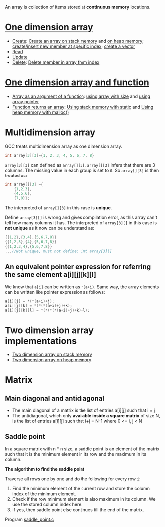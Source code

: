 An array is collection of items stored at **continuous memory** locations.

# [One dimension array](One%20dimension%20array.md)

* [Create](One%20dimension%20array.md#create): [Create an array on stack memory](One%20dimension%20array.md#on-stack-memory) and [on heap memory](); [create/insert new member at specific index](create_new_member.c); [create a vector](create_vector.c)
* [Read](One%20dimension%20array.md#read)
* [Update](One%20dimension%20array.md#update)
* [Delete](One%20dimension%20array.md#delete): [Delete member in array from index](delete.c)

# [One dimension array and function](One%20dimension%20array%20and%20function.md)
* [Array as an argument of a function](One%20dimension%20array%20and%20function.md#array-as-an-argument-of-a-function): [using array with size]() and [using array pointer]()
* [Function returns an array](): [Using stack memory with static]() and [Using heap memory with malloc()]()

# Multidimension array

GCC treats multidimension array as one dimension array.

```c
int array[3][3]={1, 2, 3, 4, 5, 6, 7, 8}
```

``array[3][3]`` can defined as ``array[][3]``. ``array[][3]`` infers that there are 3 columns. The missing value in each group is set to ``0``. So ``array[][3]`` is then treated as:

```c
int array[][3] ={
 	{1,2,3},
	{4,5,6},
	{7,8}};
```

The interpreted of ``array[][3]`` in this case is **unique**.

Define ``array[3][]`` is wrong and gives compilation error, as this array can't tell how many columns it has. The interpreted of ``array[3][]`` in this case is **not unique** as it now can be understand as:

```c
{{1,2},{3,4},{5,6,7,8}}
{{1,2,3},{4},{5,6,7,8}}
{{1,2,3,4},{5,6,7,8}}
...//Not unique, must not define: int array[3][]
```

## An equivalent pointer expression for referring the same element a[i][j][k][l]

We know that ``a[i]`` can be written as ``*(a+i)``. Same way, the array elements can be written like pointer expression as follows:

```c
a[i][j] = *(*(a+i)+j);
a[i][j][k] = *(*(*(a+i)+j)+k);
a[i][j][k][l] = *(*(*(*(a+i)+j)+k)+l);
```

# Two dimension array implementations
* [Two dimension array on stack memory](Two%20dimension%20array%20on%20stack%20memory.md)
* [Two dimension array on heap memory](Two%20dimension%20array%20on%20heap%20memory.md)

# Matrix
## Main diagonal and antidiagonal 
* The main diagonal of a matrix is the list of entries a[i][j] such that i = j
* The antidiagonal, which only **available inside a square matrix** of size N, is the list of entries a[i][j] such that i+j = N-1 where 0 <= i, j < N

## Saddle point

In a square matrix with n * n size, a saddle point is an element of the matrix such that it is the minimum element in its row and the maximum in its column. 

**The algorithm to find the saddle point**

Traverse all rows one by one and do the following for every row ``i``:  

1. Find the minimum element of the current row and store the column index of the minimum element.
2. Check if the row minimum element is also maximum in its column. We use the stored column index here.
3. If yes, then saddle point else continues till the end of the matrix.

Program [saddle_point.c](https://github.com/TranPhucVinh/C/blob/master/Algorithms/saddle_point.c)
